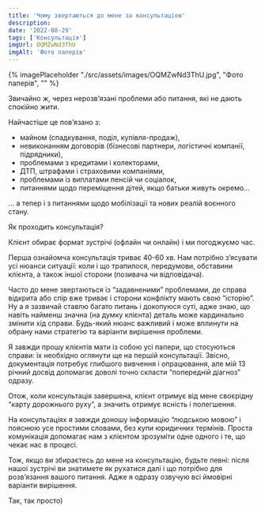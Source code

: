 ```yaml
---
title: 'Чому звертаються до мене за консультацією'
description:
date: '2022-08-29'
tags: ['Консультація']
imgUrl: OQMZwNd3ThU
imgAlt: 'Фото паперів'
---
```


{% imagePlaceholder "./src/assets/images/OQMZwNd3ThU.jpg", "Фото паперів", "" %}

Звичайно ж, через нерозв’язані проблеми або питання, які не дають спокійно жити.

Найчастіше це пов’язано з:

- майном (спадкування, поділ, купівля-продаж),
- невиконанням договорів (бізнесові партнери, логістичні компанії, підрядники),
- проблемами з кредитами і колекторами,
- ДТП, штрафами і страховими компаніями,
- проблемами із виплатами пенсій чи соціалок,
- питаннями щодо переміщення дітей, якщо батьки живуть окремо…

… а тепер і з питаннями щодо мобілізації та нових реалій воєнного стану.

Як проходить консультація?

Клієнт обирає формат зустрічі (офлайн чи онлайн) і ми погоджуємо час.

Перша ознайомча консультація триває 40-60 хв. Нам потрібно з’ясувати усі нюанси ситуації: коли і що трапилося, передумови, обставини клієнта, а також іншої сторони (позивача чи відповідача).

Часто до мене звертаються із “задавненими” проблемами, де справа відкрита або спір вже триває і сторони конфлікту мають свою “історію”.
Ну а я зазвичай ставлю багато питань і докопуюся суті, адже знаю, що навіть найменш значна (на думку клієнта) деталь може кардинально змінити хід справи.
Будь-який нюанс важливий і може вплинути на обрану нами стратегію та варіанти вирішення проблеми.

Я завжди прошу клієнтів мати із собою усі папери, що стосуються справи: їх необхідно оглянути ще на першій консультації. Звісно, документація потребує глибшого вивчення і опрацювання, але мій 13 річний досвід допомагає доволі точно скласти “попередній діагноз” одразу.

Отож, коли консультація завершена, клієнт отримує від мене своєрідну “карту дорожнього руху”, а значить отримує ясність і полегшення.

На консультаціях я завжди доношу інформацію “людською мовою” і пояснюю усе простими словами, без купи юридичних термінів. Проста комунікація допомагає нам з клієнтом зрозуміти одне одного і те, що чекає нас в процесі.

Тож, якщо ви збираєтесь до мене на консультацію, будьте певні: після нашої зустрічі ви знатимете як рухатися далі і що потрібно для розв’язання вашого питання. Адже я одразу озвучую всі ймовірні варіанти вирішення.

Так, так просто)

